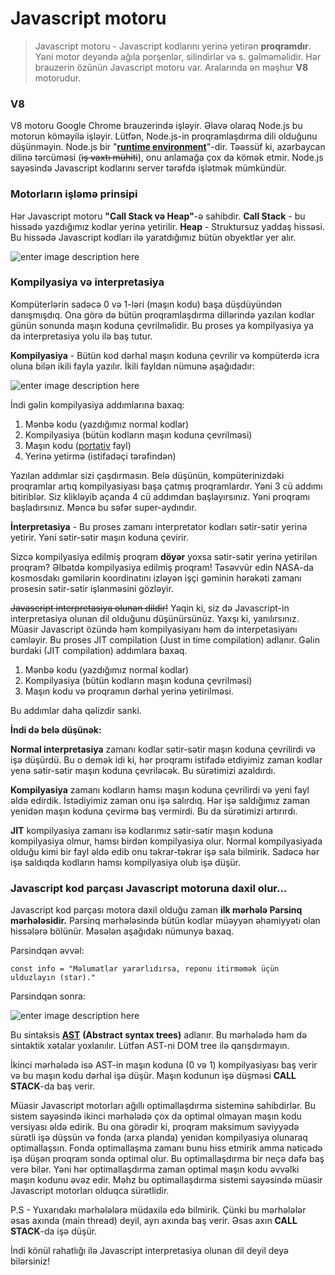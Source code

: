 # Javascript motoru

> Javascript motoru - Javascript kodlarını yerinə yetirən **proqramdır**. Yəni motor deyəndə ağıla porşenlər, silindirlər və s. gəlməməlidir.  Hər brauzerin özünün Javascript motoru var. Aralarında ən məşhur **V8** motorudur.

### V8
V8 motoru Google Chrome brauzerində işləyir. Əlavə olaraq Node.js bu motorun köməyilə işləyir. Lütfən, Node.js-in proqramlaşdırma dili olduğunu düşünməyin. Node.js bir "**[runtime environment](https://www.techopedia.com/definition/5466/runtime-environment-rte)**"-dir. Təəssüf ki, azərbaycan dilinə tərcüməsi (~~iş vaxtı mühiti~~), onu anlamağa çox da kömək etmir. Node.js sayəsində Javascript kodlarını server tərəfdə işlətmək mümkündür.

### Motorların işləmə prinsipi
Hər Javascript motoru **"Call Stack və Heap"**-ə sahibdir.
**Call Stack** - bu hissədə yazdığımız kodlar yerinə yetirilir. 
**Heap** - Struktursuz yaddaş hissəsi. Bu hissədə Javascript kodları ilə yaratdığımız bütün obyektlər yer alır. 

![enter image description here](https://i.ibb.co/n1NrmNh/1-On-H-Dlb-NAPv-B9-KLx-UCy-Ms-A.png)



### Kompilyasiya və interpretasiya
Kompüterlərin sadəcə 0 və 1-ləri (maşın kodu) başa düşdüyündən danışmışdıq. Ona görə də bütün proqramlaşdırma dillərində yazılan kodlar günün sonunda maşın koduna çevrilməlidir. Bu proses ya kompilyasiya ya da interpretasiya yolu ilə baş tutur. 

**Kompilyasiya** - Bütün kod dərhal maşın koduna çevrilir və kompüterdə icra oluna bilən ikili fayla yazılır. İkili fayldan nümunə aşağıdadır:

![enter image description here](https://i.ibb.co/hmdh0gL/ZOa00.png)

İndi gəlin kompilyasiya addımlarına baxaq:

 1. Mənbə kodu (yazdığımız normal kodlar)
 2. Kompilyasiya (bütün kodların maşın koduna çevrilməsi)
 3. Maşın kodu ([portativ](https://www.azleks.az/az/online-dictionary/portativ) fayl)
 4. Yerinə yetirmə (istifadəçi tərəfindən)
 
Yazılan addımlar sizi çaşdırmasın. Belə düşünün, kompüterinizdəki proqramlar artıq kompilyasiyası başa çatmış proqramlardır. Yəni 3 cü addımı bitiriblər. Siz klikləyib açanda 4 cü addımdan başlayırsınız. Yəni proqramı başladırsınız. Məncə bu səfər super-aydındır. 

**İnterpretasiya** - Bu proses zamanı interpretator kodları sətir-sətir yerinə yetirir. Yəni sətir-sətir maşın koduna çevirir. 

Sizcə kompilyasiya edilmiş proqram **döyər** yoxsa sətir-sətir yerinə yetirilən proqram? Əlbətdə kompilyasiya edilmiş proqram! Təsəvvür edin NASA-da kosmosdakı gəmilərin koordinatını izləyən işçi gəminin hərəkəti zamanı prosesin sətir-sətir işlənməsini gözləyir. 

~~Javascript interpretasiya olunan dildir!~~
Yəqin ki, siz də Javascript-in interpretasiya olunan dil olduğunu düşünürsünüz. Yaxşı ki, yanılırsınız. Müasir Javascript özündə həm kompilyasiyanı həm də interpetasiyanı cəmləyir. Bu proses JIT compilation (Just in time compilation) adlanır. Gəlin burdaki (JIT compilation) addımlara baxaq.

 1. Mənbə kodu (yazdığımız normal kodlar)
 2. Kompilyasiya (bütün kodların maşın koduna çevrilməsi)
 3. Maşın kodu və proqramın dərhal yerinə yetirilməsi.

Bu addımlar daha qəlizdir sanki. 

**İndi də belə düşünək:** 

**Normal interpretasiya** zamanı kodlar sətir-sətir maşın koduna çevrilirdi və işə düşürdü. Bu o demək idi ki, hər proqramı istifadə etdiyimiz zaman kodlar yenə sətir-sətir maşın koduna çevriləcək. Bu sürətimizi azaldırdı. 

**Kompilyasiya** zamanı kodların hamsı maşın koduna çevrilirdi və yeni fayl əldə edirdik. İstədiyimiz zaman onu işə salırdıq. Hər işə saldığımız zaman yenidən maşın koduna çevirmə baş vermirdi. Bu da sürətimizi artırırdı. 

**JIT** kompilyasiya zamanı isə kodlarımız sətir-sətir maşın koduna kompilyasiya olmur, hamsı birdən kompilyasiya olur. Normal kompilyasiyada olduğu kimi bir fayl əldə edib onu təkrar-təkrar işə sala bilmirik. Sadəcə hər işə saldıqda kodların hamsı kompilyasiya olub işə düşür. 


### Javascript kod parçası Javascript motoruna daxil olur...
Javascript kod parçası motora daxil olduğu zaman **ilk mərhələ Parsinq mərhələsidir.** Parsinq mərhələsində bütün kodlar müəyyən əhəmiyyəti olan hissələrə bölünür. Məsələn aşağıdakı nümunyə baxaq.

Parsindqən əvvəl:

    const info = "Məlumatlar yararlıdırsa, reponu itirməmək üçün ulduzlayın (star)."

Parsindqən sonra:


![enter image description here](https://i.ibb.co/p25S5hs/Screenshot-2.png)

Bu sintaksis **[AST](https://astexplorer.net/)** **(Abstract syntax trees)** adlanır. Bu mərhələdə həm də sintaktik xətalar yoxlanılır. Lütfən AST-ni DOM tree ilə qarışdırmayın. 

İkinci mərhələdə isə AST-in maşın koduna (0 və 1) kompilyasiyası baş verir və bu maşın kodu dərhal işə düşür. Maşın kodunun işə düşməsi **CALL STACK**-da baş verir. 

Müasir Javascript motorları ağıllı optimallaşdırma sisteminə sahibdirlər. Bu sistem sayəsində ikinci mərhələdə çox da optimal olmayan maşın kodu versiyası əldə edirik. Bu ona görədir ki, proqram maksimum səviyyədə sürətli işə düşsün və fonda (arxa planda) yenidən kompilyasiya olunaraq optimallaşsın. Fonda optimallaşma zamanı bunu hiss etmirik amma nəticədə işə düşən proqram sonda optimal olur. Bu optimallaşdırma bir neçə dəfə baş verə bilər. Yəni hər optimallaşdırma zaman optimal maşın kodu əvvəlki maşın kodunu əvəz edir. Məhz bu optimallaşdırma sistemi sayəsində müasir Javascript motorları olduqca sürətlidir. 

P.S - Yuxarıdakı mərhələlərə müdaxilə edə bilmirik. Çünki bu mərhələlər əsas axında (main thread) deyil, ayrı axında baş verir. Əsas axın **CALL STACK**-da işə düşür.

İndi könül rahatlığı ilə Javascript interpretasiya olunan dil deyil deyə bilərsiniz!
